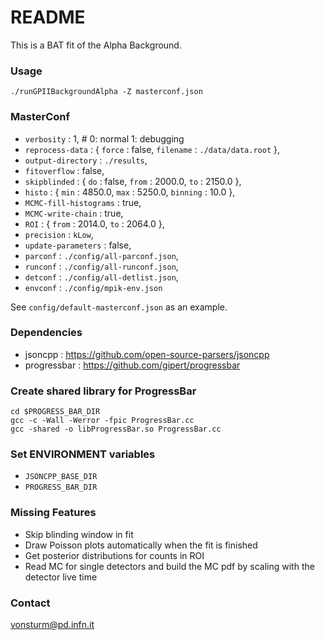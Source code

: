 # README

This is a BAT fit of the Alpha Background.

### Usage

`./runGPIIBackgroundAlpha -Z masterconf.json`

### MasterConf

* `verbosity` : 1, # 0: normal 1: debugging
* `reprocess-data` : { `force` : false, `filename` : `./data/data.root` },
* `output-directory` : `./results`,
* `fitoverflow` : false,
* `skipblinded` : { `do` : false, `from` : 2000.0, `to` : 2150.0 },
* `histo` : { `min` : 4850.0, `max` : 5250.0, `binning` : 10.0 },
* `MCMC-fill-histograms` : true,
* `MCMC-write-chain` : true,
* `ROI` : { `from` : 2014.0, `to` : 2064.0 },
* `precision` : `kLow`,
* `update-parameters` : false,
* `parconf` : `./config/all-parconf.json`,
* `runconf` : `./config/all-runconf.json`,
* `detconf` : `./config/all-detlist.json`,
* `envconf` : `./config/mpik-env.json`

See `config/default-masterconf.json` as an example.

### Dependencies

* jsoncpp : https://github.com/open-source-parsers/jsoncpp
* progressbar : https://github.com/gipert/progressbar


### Create shared library for ProgressBar

```
cd $PROGRESS_BAR_DIR
gcc -c -Wall -Werror -fpic ProgressBar.cc
gcc -shared -o libProgressBar.so ProgressBar.cc
```

### Set ENVIRONMENT variables

* `JSONCPP_BASE_DIR`
* `PROGRESS_BAR_DIR`

### Missing Features

* Skip blinding window in fit
* Draw Poisson plots automatically when the fit is finished
* Get posterior distributions for counts in ROI
* Read MC for single detectors and build the MC pdf by scaling with the detector live time

### Contact

vonsturm@pd.infn.it
